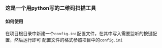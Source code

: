 ### 这是一个用python写的二维码扫描工具
#### 如何使用
在项目根目录中新建一个`config.ini`配置文件，在其中写入需要监听的按键配置，然后运行即可
配置文件的格式参照项目中的`config.ini`
